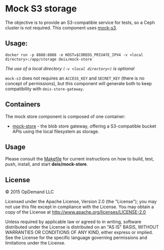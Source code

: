 # Mock S3 storage

The objective is to provide an S3-compatible service for tests, so a Ceph cluster
is not required. This component uses [mock-s3](https://github.com/jserver/mock-s3).

## Usage:

```
docker run -p 8888:8888 -e HOST=$COREOS_PRIVATE_IPV4 -v <local directory>:/app/storage deis/mock-store
```

*The use of a local directory `(-v <local directory>)` is optional*


`mock-s3` does not requires an `ACCESS_KEY` and `SECRET_KEY` (there is no concept of permissions), but this
component will generate both to keep compatibility with `deis-store-gateway`.

## Containers

The mock store component is composed of one container:

* [mock-store](https://index.docker.io/u/deis/mock-store/) - the blob store gateway,
offering a S3-compatible bucket APIs using the local filesystem as storage.

## Usage

Please consult the [Makefile](Makefile) for current instructions on how to build, test, push,
install, and start **deis/mock-store**.

## License

© 2015 OpDemand LLC

Licensed under the Apache License, Version 2.0 (the "License"); you may
not use this file except in compliance with the License. You may obtain
a copy of the License at <http://www.apache.org/licenses/LICENSE-2.0>

Unless required by applicable law or agreed to in writing, software
distributed under the License is distributed on an "AS IS" BASIS,
WITHOUT WARRANTIES OR CONDITIONS OF ANY KIND, either express or implied.
See the License for the specific language governing permissions and
limitations under the License.
